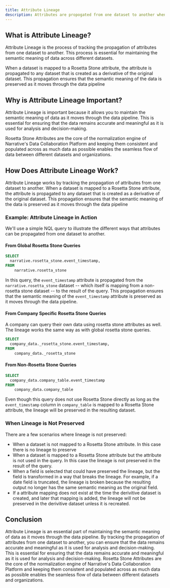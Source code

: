 ```yaml
---
title: Attribute Lineage
description: Attributes are propogated from one dataset to another when possible, creating a lineage that keeps datasets connected
---
```


## What is Attribute Lineage?

Attribute Lineage is the process of tracking the propagation of attributes from one dataset to another. This process is essential for maintaining the semantic meaning of data across different datasets.

When a dataset is mapped to a Rosetta Stone attribute, the attribute is propagated to any dataset that is created as a derivative of the original dataset. This propagation ensures that the semantic meaning of the data is preserved as it moves through the data pipeline

## Why is Attribute Lineage Important?

Attribute Lineage is important because it allows you to maintain the semantic meaning of data as it moves through the data pipeline. This is essential for ensuring that the data remains accurate and meaningful as it is used for analysis and decision-making.

Rosetta Stone Attributes are the core of the normalization engine of Narrative's Data Collaboration Platform and keeping them consistent and populated across as much data as possible enables the seamless flow of data between different datasets and organizations.

## How Does Attribute Lineage Work?

Attribute Lineage works by tracking the propagation of attributes from one dataset to another. When a dataset is mapped to a Rosetta Stone attribute, the attribute is propagated to any dataset that is created as a derivative of the original dataset. This propagation ensures that the semantic meaning of the data is preserved as it moves through the data pipeline

### Example: Attribute Lineage in Action

We'll use a simple NQL query to illustrate the different ways that attributes can be propagated from one dataset to another.

#### From Global Rosetta Stone Queries

```sql
SELECT
  narrative.rosetta_stone.event_timestamp,
FROM
    narrative.rosetta_stone
```

In this query, the `event_timestamp` attribute is propagated from the `narrative.rosetta_stone` dataset -- which itself is mapping from a non-rosetta stone dataset -- to the result of the query. This propagation ensures that the semantic meaning of the `event_timestamp` attribute is preserved as it moves through the data pipeline.

#### From Company Specific Rosetta Stone Queries

A company can query their own data using rosetta stone attributes as well.  The lineage works the same way as with global rosetta stone queries.

```sql
SELECT
  company_data._rosetta_stone.event_timestamp,
FROM
    company_data._rosetta_stone
```

#### From Non-Rosetta Stone Queries

```sql
SELECT
  company_data.company_table.event_timestamp
FROM
    company_data.company_table
```

Even though this query does not use Rosetta Stone directly as long as the `event_timestamp` column in `company_table` is mapped to a Rosetta Stone attribute, the lineage will be preserved in the resulting dataset.

### When Lineage is Not Preserved

There are a few scenarios where lineage is not preserved:

- When a dataset is not mapped to a Rosetta Stone attribute.  In this case there is no lineage to preserve
- When a dataset is mapped to a Rosetta Stone attribute but the attribute is not used in the query.  In this case the lineage is not preserved in the result of the query.
- When a field is selected that could have preserved the lineage, but the field is transformed in a way that breaks the lineage.  For example, if a date field is truncated, the lineage is broken because the resulting output no longer has the same semantic meaning as the original field.
- If a attribute mapping does not exist at the time the derivitive dataset is created, and later that mapping is added, the lineage will not be preserved in the derivitive dataset unless it is recreated.

## Conclusion

Attribute Lineage is an essential part of maintaining the semantic meaning of data as it moves through the data pipeline. By tracking the propagation of attributes from one dataset to another, you can ensure that the data remains accurate and meaningful as it is used for analysis and decision-making. This is essential for ensuring that the data remains accurate and meaningful as it is used for analysis and decision-making. Rosetta Stone Attributes are the core of the normalization engine of Narrative's Data Collaboration Platform and keeping them consistent and populated across as much data as possible enables the seamless flow of data between different datasets and organizations.
